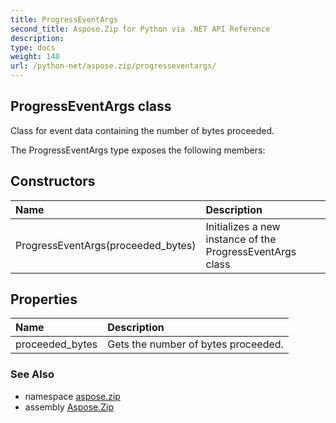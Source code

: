 ```yaml
---
title: ProgressEventArgs
second_title: Aspose.Zip for Python via .NET API Reference
description: 
type: docs
weight: 140
url: /python-net/aspose.zip/progresseventargs/
---
```


## ProgressEventArgs class

Class for event data containing the number of bytes proceeded.

The ProgressEventArgs type exposes the following members:
## Constructors
| Name | Description |
| :- | :- |
|ProgressEventArgs(proceeded_bytes)|Initializes a new instance of the ProgressEventArgs class|
## Properties
| Name | Description |
| :- | :- |
|proceeded_bytes|Gets the number of bytes proceeded.|

### See Also

* namespace [aspose.zip](/zip/python-net/aspose.zip/)
* assembly [Aspose.Zip](/zip/python-net/)

